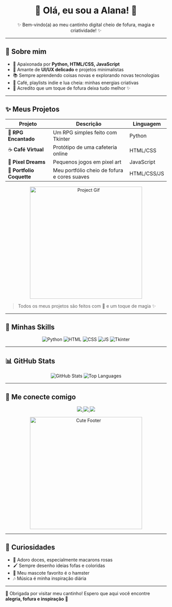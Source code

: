 <h1 align="center">🌸 Olá, eu sou a Alana! 🌸</h1>
<p align="center">✨ Bem-vindo(a) ao meu cantinho digital cheio de fofura, magia e criatividade! ✨</p>

---

## 💖 Sobre mim
- 🐹 Apaixonada por **Python, HTML/CSS, JavaScript**  
- 🌷 Amante de **UI/UX delicado** e projetos minimalistas  
- 📚 Sempre aprendendo coisas novas e explorando novas tecnologias  
- 🌙 Café, playlists indie e lua cheia: minhas energias criativas  
- 🦄 Acredito que um toque de fofura deixa tudo melhor ✨  

---

## ✨ Meus Projetos

| Projeto | Descrição | Linguagem |
|---------|-----------|-----------|
| 🐉 **RPG Encantado** | Um RPG simples feito com Tkinter | Python |
| ☕ **Café Virtual** | Protótipo de uma cafeteria online | HTML/CSS |
| 🎨 **Pixel Dreams** | Pequenos jogos em pixel art | JavaScript |
| 🌸 **Portfolio Coquette** | Meu portfólio cheio de fofura e cores suaves | HTML/CSS/JS |

<p align="center">
  <img src="https://media.giphy.com/media/3o7aD2saalBwwftBIY/giphy.gif" alt="Project Gif" width="350"/>
</p>

> Todos os meus projetos são feitos com 💖 e um toque de magia ✨  

---

## 🌸 Minhas Skills

<p align="center">
  <img src="https://img.shields.io/badge/Python-FCA7C7?style=for-the-badge&logo=python&logoColor=white" alt="Python"/>
  <img src="https://img.shields.io/badge/HTML-FCBBF1?style=for-the-badge&logo=html5&logoColor=white" alt="HTML"/>
  <img src="https://img.shields.io/badge/CSS-FFC0CB?style=for-the-badge&logo=css3&logoColor=white" alt="CSS"/>
  <img src="https://img.shields.io/badge/JavaScript-FFB6C1?style=for-the-badge&logo=javascript&logoColor=white" alt="JS"/>
  <img src="https://img.shields.io/badge/Tkinter-FF69B4?style=for-the-badge&logo=python&logoColor=white" alt="Tkinter"/>
</p>

---

## 📊 GitHub Stats

<p align="center">
  <img src="https://github-readme-stats.vercel.app/api?username=alanalisbinski&show_icons=true&theme=react" alt="GitHub Stats"/>
  <img src="https://github-readme-stats.vercel.app/api/top-langs/?username=alanalisbinski&layout=compact&theme=react" alt="Top Languages"/>
</p>

---

## 🌷 Me conecte comigo

<p align="center">
  <a href="https://alanalisbinski.github.io/Portfolio-alanalisbinski/">
    <img src="https://img.shields.io/badge/Portfólio-alanalisbinski-FFC0CB?style=for-the-badge&logo=github&logoColor=white"/>
  </a>
  
  <a href="mailto:contato.alanalisbinski@gmail.com">
    <img src="https://img.shields.io/badge/Email-alanalisbinski-FFC0CB?style=for-the-badge&logo=gmail&logoColor=white"/>  
  </a>
  
  <a href="https://www.linkedin.com/in/alana-lisbinski-869123376" target="_blank">
  <img src="https://img.shields.io/badge/-LinkedIn-FFC0CB?style=for-the-badge&logo=linkedin&logoColor=white"/>
</a>
</p>

<p align="center">
  <img src="https://media.giphy.com/media/3o6Zt8MgUuvSbkZYWc/giphy.gif" alt="Cute Footer" width="350"/>
</p>

---

## 🌸 Curiosidades
- 🍰 Adoro doces, especialmente macarons rosas  
- 🖌️ Sempre desenho ideias fofas e coloridas  
- 🐹 Meu mascote favorito é o hamster  
- 🎶 Música é minha inspiração diária  

---

🌷 Obrigada por visitar meu cantinho! Espero que aqui você encontre **alegria, fofura e inspiração** 💖  
 

